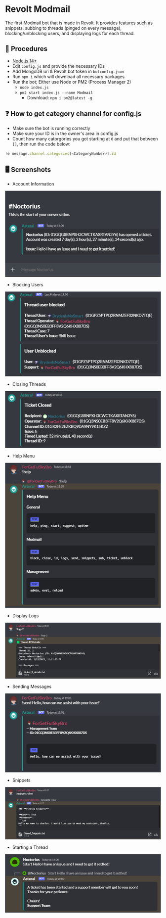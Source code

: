 # Revolt Modmail
The first Modmail bot that is made in Revolt. It provides features such as snippets, subbing to threads (pinged on every message), blocking/unblocking users, and displaying logs for each thread.

## 🚧 Procedures

- [Node.js 14+](https://nodejs.org/en/download/)
- Edit `config.js` and provide the necessary IDs
- Add MongoDB uri & Revolt bot token in `botconfig.json`
- Run `npm i` which will download all necessary packages
- Run the bot; Either use Node or PM2 (Process Manager 2)
  - `node index.js`
  - `pm2 start index.js --name Modmail`
    - Download: `npm i pm2@latest -g`

## ❓ How to get category channel for config.js

- Make sure the bot is running correctly
- Make sure your ID is in the owner's area in config.js
- Count how many catorgories you got starting at `0` and put that between `[]`, then run the code below: 
```js
!e message.channel.categories[<CategoryNumber>].id
```

## 🖥️ Screenshots

- Account Information
<img src="/assets/Account.png">
 
- Blocking Users
<img src="/assets/Blocked.png">

- Closing Threads
<img src="/assets/Closed.png">

- Help Menu
<img src="/assets/Help.png">

- Display Logs
<img src="/assets/Logs.png">

- Sending Messages
<img src="/assets/Sending.png">

- Snippets
<img src="/assets/Snippets.png">

- Starting a Thread
<img src="/assets/Start.png">
